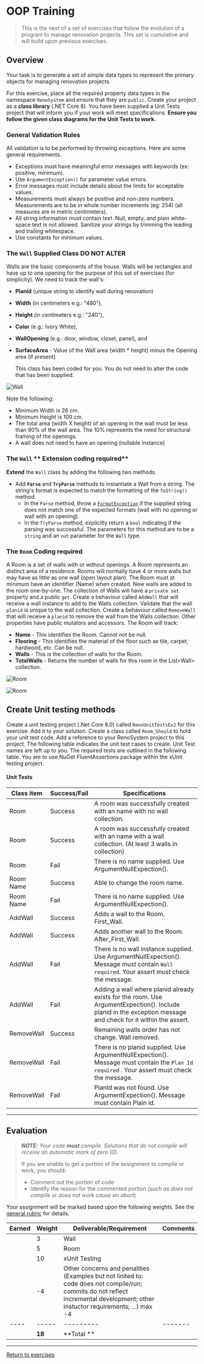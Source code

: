 # OOP Training

> This is the next of a set of exercises that follow the evolution of a program to manage renovation projects. This set is cumulative and will build upon previous exercises.

## Overview

Your task is to generate a set of simple data types to represent the primary objects for managing renovation projects.

For this exercise, place all the required property data types in the namespace `RenoSystem` and ensure that they are `public`. Create your project as a **class library** (.NET Core 8). You have been supplied a Unit Tests project that will inform you if your work will meet specifications. **Ensure you follow the given class diagrams for the Unit Tests to work.**

### General Validation Rules

All validation is to be performed by throwing exceptions. Here are some general requirements.

- Exceptions must have meaningful error messages with keywords (ex: positive, minimum).
- Use `ArgumentException()` for parameter value errors.
- Error messages must include details about the limits for acceptable values.
- Measurements must always be positive and non-zero numbers. Measurements are to be in whole number increments (eg: 254) (all measures are in metric centimeters).
- All string information must contain text. Null, empty, and plain white-space text is not allowed. Sanitize your strings by trimming the leading and trailing whitespace.
- Use constants for minimum values.

### The `Wall` **Supplied Class DO NOT ALTER**

Walls are the basic components of the house. Walls will be rectangles and have up to one opening for the purpose of this set of exercises (for simplicity). We need to track the wall's:

- **PlanId** (unique string to identify wall during renovation)
- **Width** (in centimeters e.g.: "480"), 
- **Height** (in centimeters e.g.: "240"), 
- **Color** (e.g.: Ivory White),  
- **WallOpening** (e.g.: door, window, closet, panel), and 
- **SurfaceArea** - Value of the Wall area (width * height) minus the Opening area (if present)
  
  This class has been coded for you. You do not need to alter the code that has been supplied. 

![Wall](./Wall-ClassDiagram.png)

Note the following:

- Minimum Width is 26 cm. 
- Minimum Height is 100 cm.
- The total area (width X height) of an opening in the wall must be less than 90% of the wall area. The 10% represents the need for structural framing of the openings. 
- A wall does not need to have an opening (nullable instance)

### The `Wall` ** Extension coding required**

**Extend** the `Wall` class by adding the following two methods.

- Add **`Parse`** and **`TryParse`** methods to instantiate a Wall from a string. The string's format is expected to match the formatting of the `ToString()` method.
  - In the `Parse` method, throw a [`FormatException`](https://docs.microsoft.com/dotnet/api/system.formatexception?view=net-5.0) if the supplied string does not match one of the expected formats (wall with no opening or wall with an opening).
  - In the `TryParse` method, explicitly return a `bool` indicating if the parsing was successful. The parameters for this method are to be a `string` and an `out` parameter for the `Wall` type.


### The `Room` **Coding required**

A Room is a set of walls with or without openings. A Room represents an distinct area of a residence. Rooms will normally have 4 or more walls but may have as little as one wall (open layout plan). The Room must at minimum have an identifier (Name) when created. New walls are added to the room one-by-one. The collection of Walls will have a `private set` property and a public `get`. Create a behaviour called `AddWall` that will receive a wall instance to add to the Walls collection. Validate that the wall `planid` is unique to the wall collection. Create a behaviour called `RemoveWall` that will receive a `planid` to remove the wall from the Walls collection.  Other properties have public mutators and accessors. The Room will track:

- **Name** - This identifies the Room. Cannot not be null.
- **Flooring** - This identifies the material of the floor such as tile, carpet, hardwood, etc. Can be null.
- **Walls** - This is the collection of walls for the Room.
- **TotalWalls** - Returns the number of walls for this room in the List&lt;Wall&gt; collection.

![Room](./Room-ClassDiagram.png)

![Room](./Room-Bedroom.png)

## Create Unit testing methods

 Create a unit testing project (.Net Core 8.0) called `RenoUnitTestsEx2` for this exercise. Add it to your solution. Create a class called `Room_Should` to hold your unit test code. Add a reference to your RenoSystem project to this project. The following table indicates the unit test cases to create. Unit Test names are left up to you. The required tests are outlined in the following table. You are to use NuGet FluentAssertions package within the xUnit testing project.

#### Unit Tests

 | Class item | Success/Fail | Specifications |
| ---- | --------- | ------------------- |
| Room  | Success | A room was successfully created with an name with no wall collection.   |
| Room  | Success | A room was successfully created with an name with a wall collection. (At least 3 walls in collection)  |
| Room  | Fail | There is no name supplied. Use ArgumentNullExpection().   |
| Room Name  | Success | Able to change the room name.  |
| Room Name  | Fail | There is no name supplied. Use ArgumentNullExpection().   |
| AddWall  | Success | Adds a wall to the Room. First_Wall.  |
| AddWall  | Success | Adds another wall to the Room. After_First_Wall.  |
| AddWall  | Fail | There is no wall instance supplied. Use ArgumentNullExpection(). Message must contain `Wall required`. Your assert must check the message.   |
| AddWall  | Fail | Adding a wall where planid already exists for the room. Use ArgumentExpection(). Include planid in the exception message and check for it within the assert.|  
| RemoveWall  | Success | Remaining walls order has not change. Wall removed.  | 
| RemoveWall  | Fail | There is no planid supplied. Use ArgumentNullExpection(). Message must contain the `Plan Id required` . Your assert must check the message. | 
| RemoveWall  | Fail | PlanId was not found. Use ArgumentExpection(). Message must contain Plain id. | 


----

## Evaluation

> ***NOTE:** Your code **must** compile. Solutions that do not compile will receive an automatic mark of zero (0).*
> 
> If you are unable to get a portion of the assignment to compile or work, you should:
> - Comment out the  portion of code
> - Identify the reason for the commented portion (such *as does not compile* or *does not work cause an abort*)

Your assignment will be marked based upon the following weights. See the [general rubric](../../README.md#generalized-marking-rubric) for details.

| Earned | Weight | Deliverable/Requirement | Comments |
| ---- | ----- | --------- | ------- |
|  | 3 | Wall |  |
|  | 5 | Room |   |
|  | 10 | xUnit Testing |   |
|  | -4 | Other concerns and penalities (Examples but not linited to: code does not compile/run; commits do not reflect incremental development; other instuctor requirements; ...) max -4 |   |
| ---- | ----- | --------- | ------- |
|  | **18** | **Total ** |    |

----
[Return to exercises](../README.md)
